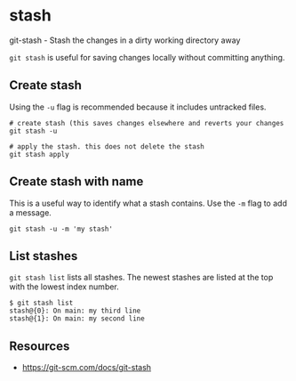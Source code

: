 # stash

git-stash - Stash the changes in a dirty working directory away

`git stash` is useful for saving changes locally without committing anything.

## Create stash
Using the `-u` flag is recommended because it includes untracked files.
```
# create stash (this saves changes elsewhere and reverts your changes
git stash -u

# apply the stash. this does not delete the stash
git stash apply
```

## Create stash with name
This is a useful way to identify what a stash contains. Use the `-m` flag to add a message.

```
git stash -u -m 'my stash'
```

## List stashes
`git stash list` lists all stashes. The newest stashes are listed at the top with the lowest index number.
```
$ git stash list
stash@{0}: On main: my third line
stash@{1}: On main: my second line
```

## Resources
- https://git-scm.com/docs/git-stash
